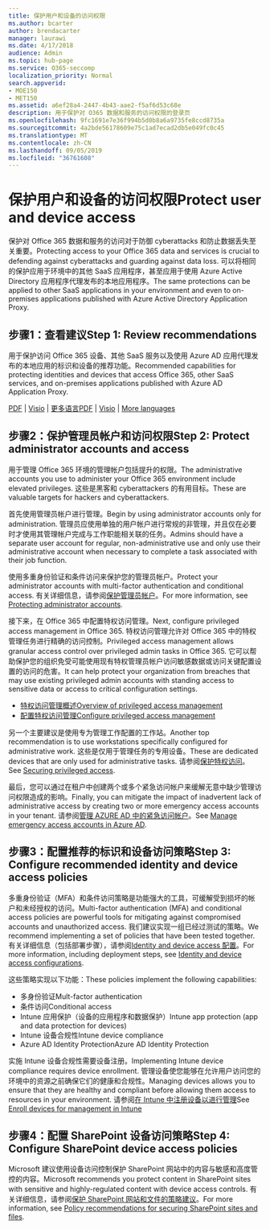 ```yaml
---
title: 保护用户和设备的访问权限
ms.author: bcarter
author: brendacarter
manager: laurawi
ms.date: 4/17/2018
audience: Admin
ms.topic: hub-page
ms.service: O365-seccomp
localization_priority: Normal
search.appverid:
- MOE150
- MET150
ms.assetid: a6ef28a4-2447-4b43-aae2-f5af6d53c68e
description: 用于保护对 O365 数据和服务的访问权限的登录页
ms.openlocfilehash: 9fc1691e7e36f994b5d0b8a6a9735fe8ccd8735a
ms.sourcegitcommit: 4a2bde56178609e75c1ad7ecad2db5e049fc0c45
ms.translationtype: MT
ms.contentlocale: zh-CN
ms.lasthandoff: 09/05/2019
ms.locfileid: "36761608"
---
```

# <a name="protect-user-and-device-access"></a><span data-ttu-id="c2189-103">保护用户和设备的访问权限</span><span class="sxs-lookup"><span data-stu-id="c2189-103">Protect user and device access</span></span>

<span data-ttu-id="c2189-104">保护对 Office 365 数据和服务的访问对于防御 cyberattacks 和防止数据丢失至关重要。</span><span class="sxs-lookup"><span data-stu-id="c2189-104">Protecting access to your Office 365 data and services is crucial to defending against cyberattacks and guarding against data loss.</span></span> <span data-ttu-id="c2189-105">可以将相同的保护应用于环境中的其他 SaaS 应用程序，甚至应用于使用 Azure Active Directory 应用程序代理发布的本地应用程序。</span><span class="sxs-lookup"><span data-stu-id="c2189-105">The same protections can be applied to other SaaS applications in your environment and even to on-premises applications published with Azure Active Directory Application Proxy.</span></span>
  
## <a name="step-1-review-recommendations"></a><span data-ttu-id="c2189-106">步骤1：查看建议</span><span class="sxs-lookup"><span data-stu-id="c2189-106">Step 1: Review recommendations</span></span>

<span data-ttu-id="c2189-107">用于保护访问 Office 365 设备、其他 SaaS 服务以及使用 Azure AD 应用代理发布的本地应用的标识和设备的推荐功能。</span><span class="sxs-lookup"><span data-stu-id="c2189-107">Recommended capabilities for protecting identities and devices that access Office 365, other SaaS services, and on-premises applications published with Azure AD Application Proxy.</span></span>
  
<span data-ttu-id="c2189-108">[PDF](https://go.microsoft.com/fwlink/p/?linkid=841656) | [Visio](https://go.microsoft.com/fwlink/p/?linkid=841657) | [更多语言](https://www.microsoft.com/download/details.aspx?id=55032)</span><span class="sxs-lookup"><span data-stu-id="c2189-108">[PDF](https://go.microsoft.com/fwlink/p/?linkid=841656) | [Visio](https://go.microsoft.com/fwlink/p/?linkid=841657) | [More languages](https://www.microsoft.com/download/details.aspx?id=55032)</span></span>
  
## <a name="step-2-protect-administrator-accounts-and-access"></a><span data-ttu-id="c2189-109">步骤2：保护管理员帐户和访问权限</span><span class="sxs-lookup"><span data-stu-id="c2189-109">Step 2: Protect administrator accounts and access</span></span>
<span data-ttu-id="c2189-110">用于管理 Office 365 环境的管理帐户包括提升的权限。</span><span class="sxs-lookup"><span data-stu-id="c2189-110">The administrative accounts you use to administer your Office 365 environment include elevated privileges.</span></span> <span data-ttu-id="c2189-111">这些是黑客和 cyberattackers 的有用目标。</span><span class="sxs-lookup"><span data-stu-id="c2189-111">These are valuable targets for hackers and cyberattackers.</span></span> 

<span data-ttu-id="c2189-112">首先使用管理员帐户进行管理。</span><span class="sxs-lookup"><span data-stu-id="c2189-112">Begin by using administrator accounts only for administration.</span></span> <span data-ttu-id="c2189-113">管理员应使用单独的用户帐户进行常规的非管理，并且仅在必要时才使用其管理帐户完成与工作职能相关联的任务。</span><span class="sxs-lookup"><span data-stu-id="c2189-113">Admins should have a separate user account for regular, non-administrative use and only use their administrative account when necessary to complete a task associated with their job function.</span></span>

<span data-ttu-id="c2189-114">使用多重身份验证和条件访问来保护您的管理员帐户。</span><span class="sxs-lookup"><span data-stu-id="c2189-114">Protect your administrator accounts with multi-factor authentication and conditional access.</span></span> <span data-ttu-id="c2189-115">有关详细信息，请参阅[保护管理员帐户](https://docs.microsoft.com/microsoft-365/enterprise/identity-access-prerequisites#protecting-administrator-accounts)。</span><span class="sxs-lookup"><span data-stu-id="c2189-115">For more information, see [Protecting administrator accounts](https://docs.microsoft.com/microsoft-365/enterprise/identity-access-prerequisites#protecting-administrator-accounts).</span></span> 

<span data-ttu-id="c2189-116">接下来，在 Office 365 中配置特权访问管理。</span><span class="sxs-lookup"><span data-stu-id="c2189-116">Next, configure privileged access management in Office 365.</span></span> <span data-ttu-id="c2189-117">特权访问管理允许对 Office 365 中的特权管理任务进行精确的访问控制。</span><span class="sxs-lookup"><span data-stu-id="c2189-117">Privileged access management allows granular access control over privileged admin tasks in Office 365.</span></span> <span data-ttu-id="c2189-118">它可以帮助保护您的组织免受可能使用现有特权管理员帐户访问敏感数据或访问关键配置设置的访问的危害。</span><span class="sxs-lookup"><span data-stu-id="c2189-118">It can help protect your organization from breaches that may use existing privileged admin accounts with standing access to sensitive data or access to critical configuration settings.</span></span>

- [<span data-ttu-id="c2189-119">特权访问管理概述</span><span class="sxs-lookup"><span data-stu-id="c2189-119">Overview of privileged access management</span></span>](privileged-access-management-overview.md)
- [<span data-ttu-id="c2189-120">配置特权访问管理</span><span class="sxs-lookup"><span data-stu-id="c2189-120">Configure privileged access management</span></span>](privileged-access-management-configuration.md)

<span data-ttu-id="c2189-121">另一个主要建议是使用专为管理工作配置的工作站。</span><span class="sxs-lookup"><span data-stu-id="c2189-121">Another top recommendation is to use workstations specifically configured for administrative work.</span></span> <span data-ttu-id="c2189-122">这些是仅用于管理任务的专用设备。</span><span class="sxs-lookup"><span data-stu-id="c2189-122">These are dedicated devices that are only used for administrative tasks.</span></span> <span data-ttu-id="c2189-123">请参阅[保护特权访问](https://docs.microsoft.com/windows-server/identity/securing-privileged-access/securing-privileged-access)。</span><span class="sxs-lookup"><span data-stu-id="c2189-123">See [Securing privileged access](https://docs.microsoft.com/windows-server/identity/securing-privileged-access/securing-privileged-access).</span></span>

<span data-ttu-id="c2189-124">最后，您可以通过在租户中创建两个或多个紧急访问帐户来缓解无意中缺少管理访问权限造成的影响。</span><span class="sxs-lookup"><span data-stu-id="c2189-124">Finally, you can mitigate the impact of inadvertent lack of administrative access by creating two or more emergency access accounts in your tenant.</span></span> <span data-ttu-id="c2189-125">请参阅[管理 AZURE AD 中的紧急访问帐户](https://docs.microsoft.com/azure/active-directory/users-groups-roles/directory-emergency-access)。</span><span class="sxs-lookup"><span data-stu-id="c2189-125">See [Manage emergency access accounts in Azure AD](https://docs.microsoft.com/azure/active-directory/users-groups-roles/directory-emergency-access).</span></span> 

## <a name="step-3-configure-recommended-identity-and-device-access-policies"></a><span data-ttu-id="c2189-126">步骤3：配置推荐的标识和设备访问策略</span><span class="sxs-lookup"><span data-stu-id="c2189-126">Step 3: Configure recommended identity and device access policies</span></span>
<span data-ttu-id="c2189-127">多重身份验证（MFA）和条件访问策略是功能强大的工具，可缓解受到损坏的帐户和未经授权的访问。</span><span class="sxs-lookup"><span data-stu-id="c2189-127">Multi-factor authentication (MFA) and conditional access policies are powerful tools for mitigating against compromised accounts and unauthorized access.</span></span> <span data-ttu-id="c2189-128">我们建议实现一组已经过测试的策略。</span><span class="sxs-lookup"><span data-stu-id="c2189-128">We recommend implementing a set of policies that have been tested together.</span></span> <span data-ttu-id="c2189-129">有关详细信息（包括部署步骤），请参阅[Identity and device access 配置](https://docs.microsoft.com/microsoft-365/enterprise/microsoft-365-policies-configurations)。</span><span class="sxs-lookup"><span data-stu-id="c2189-129">For more information, including deployment steps, see [Identity and device access configurations](https://docs.microsoft.com/microsoft-365/enterprise/microsoft-365-policies-configurations).</span></span>

 <span data-ttu-id="c2189-130">这些策略实现以下功能：</span><span class="sxs-lookup"><span data-stu-id="c2189-130">These policies implement the following capabilities:</span></span>
- <span data-ttu-id="c2189-131">多身份验证</span><span class="sxs-lookup"><span data-stu-id="c2189-131">Mult-factor authentication</span></span>
- <span data-ttu-id="c2189-132">条件访问</span><span class="sxs-lookup"><span data-stu-id="c2189-132">Conditional access</span></span>
- <span data-ttu-id="c2189-133">Intune 应用保护（设备的应用程序和数据保护）</span><span class="sxs-lookup"><span data-stu-id="c2189-133">Intune app protection (app and data protection for devices)</span></span>
- <span data-ttu-id="c2189-134">Intune 设备合规性</span><span class="sxs-lookup"><span data-stu-id="c2189-134">Intune device compliance</span></span>
- <span data-ttu-id="c2189-135">Azure AD Identity Protection</span><span class="sxs-lookup"><span data-stu-id="c2189-135">Azure AD Identity Protection</span></span>

<span data-ttu-id="c2189-136">实施 Intune 设备合规性需要设备注册。</span><span class="sxs-lookup"><span data-stu-id="c2189-136">Implementing Intune device compliance requires device enrollment.</span></span> <span data-ttu-id="c2189-137">管理设备使您能够在允许用户访问您的环境中的资源之前确保它们的健康和合规性。</span><span class="sxs-lookup"><span data-stu-id="c2189-137">Managing devices allows you to ensure that they are healthy and compliant before allowing them access to resources in your environment.</span></span> <span data-ttu-id="c2189-138">请参阅[在 Intune 中注册设备以进行管理](https://docs.microsoft.com/intune-classic/deploy-use/enroll-devices-in-microsoft-intune)</span><span class="sxs-lookup"><span data-stu-id="c2189-138">See [Enroll devices for management in Intune](https://docs.microsoft.com/intune-classic/deploy-use/enroll-devices-in-microsoft-intune)</span></span>

## <a name="step-4-configure-sharepoint-device-access-policies"></a><span data-ttu-id="c2189-139">步骤4：配置 SharePoint 设备访问策略</span><span class="sxs-lookup"><span data-stu-id="c2189-139">Step 4: Configure SharePoint device access policies</span></span>

<span data-ttu-id="c2189-140">Microsoft 建议使用设备访问控制保护 SharePoint 网站中的内容与敏感和高度管控的内容。</span><span class="sxs-lookup"><span data-stu-id="c2189-140">Microsoft recommends you protect content in SharePoint sites with sensitive and highly-regulated content with device access controls.</span></span> <span data-ttu-id="c2189-141">有关详细信息，请参阅[保护 SharePoint 网站和文件的策略建议](https://docs.microsoft.com/microsoft-365/enterprise/sharepoint-file-access-policies)。</span><span class="sxs-lookup"><span data-stu-id="c2189-141">For more information, see [Policy recommendations for securing SharePoint sites and files](https://docs.microsoft.com/microsoft-365/enterprise/sharepoint-file-access-policies).</span></span>



    

